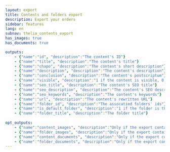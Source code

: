 ```yaml
---
layout: export
title: Contents and folders export
description: Export your orders
sidebar: features
lang: en
subnav: thelia_contents_export
has_images: true
has_documents: true

outputs:
    - {"name":"id", "description":"The content's ID"}
    - {"name":"title", "description":"The content's title"}
    - {"name":"chapo", "description":"The content's short description"}
    - {"name":"description", "description":"The content's description"}
    - {"name":"conclusion", "description":"The content's postscriptum"}
    - {"name":"visible", "description":"1 if the content is visible, 0 otherwise"}
    - {"name":"seo_title", "description":"The content's SEO title"}
    - {"name":"seo_description", "description":"The content's SEO description"}
    - {"name":"seo_keywords", "description":"The content's keywords"}
    - {"name":"url", "description":"The content's rewritten URL"}
    - {"name":"folder_id", "description":"The assocatied folders' ids"}
    - {"name":"is_default_folder", "description":"1 if the folder is the default one, 0 otherwise"}
    - {"name":"folder_title", "description":"The folder title"}
    
opt_outputs:
    - {"name":"content_images", "description":"Only if the export contains the images. The content's images name, seperated by commas"}
    - {"name":"folder_images", "description":"Only if the export contains the images. The folder's images name, seperated by commas"}
    - {"name":"content_documents", "description":"Only if the export contains the documents. The content's documents names, seperated by commas"}
    - {"name":"folder_documents", "description":"Only if the export contains the documents. The folder's documents names, seperated by commas"}
---
```

